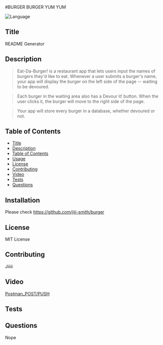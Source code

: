 #BURGER BURGER YUM YUM

![Language](https://img.shields.io/github/languages/top/jiji-smith/burger)
## Title
README Generator
## Description
> Eat-Da-Burger! is a restaurant app that lets users input the names of burgers they'd like to eat.
> Whenever a user submits a burger's name, your app will display the burger on the left side of the page -- waiting to be devoured.

> Each burger in the waiting area also has a Devour it! button. When the user clicks it, the burger will move to the right side of the page.

> Your app will store every burger in a database, whether devoured or not.
## Table of Contents
* [Title](#title)
* [Description](#description)
* [Table of Contents](#table-of-contents)
* [Usage](#usage)
* [License](#license)
* [Contributing](#contributing)
* [Video](#video)
* [Tests](#tests)
* [Questions](#questions)

## Installation
Please check https://github.com/jiji-smith/burger

## License
MIT License
## Contributing
Jiiiii
## Video
[Postman_POST/PUSH](https://youtu.be/Pq0_BlBrRC8)
## Tests

## Questions
Nope

